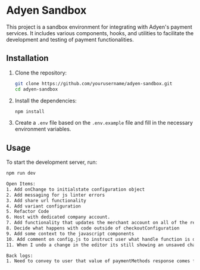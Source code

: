 # Adyen Sandbox

This project is a sandbox environment for integrating with Adyen's payment services. It includes various components, hooks, and utilities to facilitate the development and testing of payment functionalities.

## Installation

1. Clone the repository:

    ```sh
    git clone https://github.com/yourusername/adyen-sandbox.git
    cd adyen-sandbox
    ```

2. Install the dependencies:

    ```sh
    npm install
    ```

3. Create a `.env` file based on the `.env.example` file and fill in the necessary environment variables.

## Usage

To start the development server, run:

```sh
npm run dev

Open Items:
1. Add onChange to initialstate configuration object
2. Add messaging for js linter errors
3. Add share url functionality
4. Add variant configuration
5. Refactor Code
6. Host with dedicated company account.
7. Add functionality that updates the merchant account on all of the requests.
8. Decide what happens with code outside of checkoutConfiguration
9. Add some context to the javascript components
10. Add comment on config.js to instruct user what handle function is doing
11. When I undo a change in the editor its still showing an unsaved change

Back logs:
1. Need to convey to user that value of paymentMethods response comes from an API
